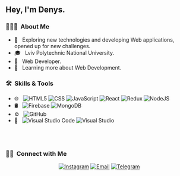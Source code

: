<h2> Hey, I'm Denys.</h2>

<h3> 👨🏻‍💻 &nbsp;About Me </h3>

- 🤔 &nbsp; Exploring new technologies and developing Web applications, opened up for new challenges.
- 🎓 &nbsp; Lviv Polytechnic National University.
- 💼 &nbsp; Web Developer.
- 🌱 &nbsp; Learning more about Web Development.

<h3> 🛠 &nbsp;Skills & Tools</h3>

- 🌐 &nbsp;
  ![HTML5](https://img.shields.io/badge/HTML-239120?style=flat&logo=html5&logoColor=white)
  ![CSS](https://img.shields.io/badge/CSS-239120?&style=flat&logo=css3&logoColor=white)
  ![JavaScript](https://img.shields.io/badge/JavaScript-F7DF1E?style=flat&logo=javascript&logoColor=black)
  ![React](https://img.shields.io/badge/React-20232A?style=flat&logo=react&logoColor=61DAFB)
  ![Redux](https://img.shields.io/badge/Redux-Redux?logo=redux&logoColor=purple&labelColor=white&color=grey)
  ![NodeJS](https://img.shields.io/badge/NodeJS-NodeJS?logo=node.js&logoColor=light-green&labelColor=white&color=light-green)
- 🛢 &nbsp;
  ![Firebase](https://img.shields.io/badge/firebase-firebase?logo=firebase&logoColor=yellow&labelColor=white&color=grey)
  ![MongoDB](https://img.shields.io/badge/MongoDB-4EA94B?style=flat&logo=mongodb&logoColor=white)
- ⚙️ &nbsp;
  ![GitHub](https://img.shields.io/badge/-GitHub-333333?style=flat&logo=github)
- 🔧 &nbsp;
  ![Visual Studio Code](https://img.shields.io/badge/Visual_Studio_Code-0078D4?style=flat&logo=visual%20studio%20code&logoColor=white)
  ![Visual Studio](https://img.shields.io/badge/Visual%20Studio-Studio?logo=visual-studio&logoColor=purple&labelColor=white&color=purple)

<br/>

<br/>

<h3> 🤝🏻 &nbsp;Connect with Me </h3>

<p align="center">
<a href="https://www.instagram.com/vr_denys/"><img alt="Instagram" src="https://img.shields.io/badge/Instagram-E4405F?style=for-the-badge&logo=instagram&logoColor=white"></a>
<a href="mailto:veremeychukden@gmail.com"><img alt="Email" src="https://img.shields.io/badge/Gmail-D14836?style=for-the-badge&logo=gmail&logoColor=white"></a>
<a href="https://t.me/court_eu"><img alt="Telegram" src="https://img.shields.io/badge/Telegram-2A6AF5?style=for-the-badge&logo=telegram&logoColor=white%22"></a>

</p>


